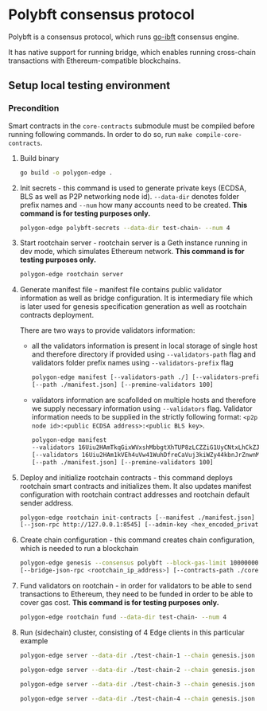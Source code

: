 
# Polybft consensus protocol

Polybft is a consensus protocol, which runs [go-ibft](https://github.com/0xPolygon/go-ibft) consensus engine.  

It has native support for running bridge, which enables running cross-chain transactions with Ethereum-compatible blockchains.

## Setup local testing environment

### Precondition

Smart contracts in the `core-contracts` submodule must be compiled before running following commands.
In order to do so, run `make compile-core-contracts`.

1. Build binary

    ```bash
    go build -o polygon-edge .
    ```

2. Init secrets - this command is used to generate private keys (ECDSA, BLS as well as P2P networking node id). `--data-dir` denotes folder prefix names and `--num` how many accounts need to be created. **This command is for testing purposes only.**

    ```bash
    polygon-edge polybft-secrets --data-dir test-chain- --num 4
    ```

3. Start rootchain server - rootchain server is a Geth instance running in dev mode, which simulates Ethereum network. **This command is for testing purposes only.**

    ```bash
    polygon-edge rootchain server
    ```

4. Generate manifest file - manifest file contains public validator information as well as bridge configuration. It is intermediary file which is later used for genesis specification generation as well as rootchain contracts deployment.

    There are two ways to provide validators information:

    - all the validators information is present in local storage of single host and therefore directory if provided using `--validators-path` flag and validators folder prefix names using `--validators-prefix` flag

        ```bash
        polygon-edge manifest [--validators-path ./] [--validators-prefix test-chain-]
        [--path ./manifest.json] [--premine-validators 100]
        ```

    - validators information are scafollded on multiple hosts and therefore we supply necessary information using `--validators` flag. Validator information needs to be supplied in the strictly following format:
    `<p2p node id>:<public ECDSA address>:<public BLS key>`.

        ```bash
        polygon-edge manifest 
        --validators 16Uiu2HAmTkqGixWVxshMbbgtXhTUP8zLCZZiG1UyCNtxLhCkZJuv:0xDcBe0024206ec42b0Ef4214Ac7B71aeae1A11af0:1cf134e02c6b2afb2ceda50bf2c9a01da367ac48f7783ee6c55444e1cab418ec0f52837b90a4d8cf944814073fc6f2bd96f35366a3846a8393e3cb0b19197cde23e2b40c6401fa27ff7d0c36779d9d097d1393cab6fc1d332f92fb3df850b78703b2989d567d1344e219f0667a1863f52f7663092276770cf513f9704b5351c4
        [--validators 16Uiu2HAm1kVEh4uVw41WuhDfreCaVuj3kiWZy44kbnJrZnwnMKDW:0x2da750eD4AE1D5A7F7c996Faec592F3d44060e90:088d92c25b5f278750534e8a902da604a1aa39b524b4511f5f47c3a386374ca3031b667beb424faef068a01cee3428a1bc8c1c8bab826f30a1ee03fbe90cb5f01abcf4abd7af3bbe83eaed6f82179b9cbdc417aad65d919b802d91c2e1aaefec27ba747158bc18a0556e39bfc9175c099dd77517a85731894bbea3d191a622bc]
        [--path ./manifest.json] [--premine-validators 100]
        ```

5. Deploy and initialize rootchain contracts - this command deploys rootchain smart contracts and initializes them. It also updates manifest configuration with rootchain contract addresses and rootchain default sender address.

    ```bash
    polygon-edge rootchain init-contracts [--manifest ./manifest.json] [--contracts-path ./core-contracts/artifacts]
    [--json-rpc http://127.0.0.1:8545] [--admin-key <hex_encoded_private_key>]
    ```

6. Create chain configuration - this command creates chain configuration, which is needed to run a blockchain

    ```bash
    polygon-edge genesis --consensus polybft --block-gas-limit 10000000 --epoch-size 10
    [--bridge-json-rpc <rootchain_ip_address>] [--contracts-path ./core-contracts/artifacts] [--manifest ./manifest.json]
    ```

7. Fund validators on rootchain - in order for validators to be able to send transactions to Ethereum, they need to be funded in order to be able to cover gas cost. **This command is for testing purposes only.**

    ```bash
    polygon-edge rootchain fund --data-dir test-chain- --num 4
    ```

8. Run (sidechain) cluster, consisting of 4 Edge clients in this particular example

    ```bash
    polygon-edge server --data-dir ./test-chain-1 --chain genesis.json --grpc-address :5001 --libp2p :30301 --jsonrpc :9545 --seal --log-level DEBUG

    polygon-edge server --data-dir ./test-chain-2 --chain genesis.json --grpc-address :5002 --libp2p :30302 --jsonrpc :10002 --seal --log-level DEBUG

    polygon-edge server --data-dir ./test-chain-3 --chain genesis.json --grpc-address :5003 --libp2p :30303 --jsonrpc :10003 --seal --log-level DEBUG
    
    polygon-edge server --data-dir ./test-chain-4 --chain genesis.json --grpc-address :5004 --libp2p :30304 --jsonrpc :10004 --seal --log-level DEBUG
    ```
